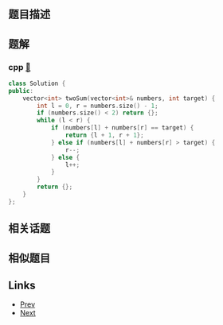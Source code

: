 
# [](https://leetcode-cn.com/problems/two-sum-ii-input-array-is-sorted)

## 题目描述



## 题解

### cpp [🔗](two-sum-ii-input-array-is-sorted.cpp) 
```cpp
class Solution {
public:
    vector<int> twoSum(vector<int>& numbers, int target) {
        int l = 0, r = numbers.size() - 1;
        if (numbers.size() < 2) return {};
        while (l < r) {
            if (numbers[l] + numbers[r] == target) {
                return {l + 1, r + 1};
            } else if (numbers[l] + numbers[r] > target) {
                r--;
            } else {
                l++;
            }
        }
        return {};
    }
};
```


## 相关话题



## 相似题目



## Links

- [Prev](../missing-ranges/README.md) 
- [Next](../majority-element/README.md) 

